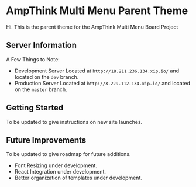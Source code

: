 AmpThink Multi Menu Parent Theme
===

Hi. This is the parent theme for the AmpThink Multi Menu Board Project

Server Information
---------------

A Few Things to Note:

* Development Server Located at `http://18.211.236.134.xip.io/` and located on the `dev` branch.
* Production Server Located at `http://3.229.112.134.xip.io/` and located on the `master` branch.

Getting Started
---------------

To be updated to give instructions on new site launches.

Future Improvements
---------------

To be updated to give roadmap for future additions.

* Font Resizing under development.
* React Integration under development.
* Better organization of templates under development.
